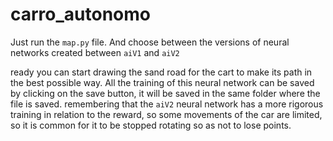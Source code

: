 # carro_autonomo
Just run the ```map.py``` file.
And choose between the versions of neural networks created between ```aiV1``` and ```aiV2```

ready you can start drawing the sand road for the cart to make its path in the best possible way. All the training of this neural network can be saved by clicking on the save button, it will be saved in the same folder where the file is saved. remembering that the ```aiV2``` neural network has a more rigorous training in relation to the reward, so some movements of the car are limited, so it is common for it to be stopped rotating so as not to lose points.

